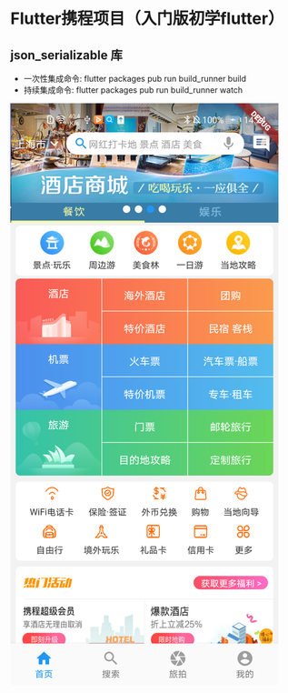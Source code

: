 
# Flutter携程项目（入门版初学flutter）

## json_serializable 库
- 一次性集成命令: flutter packages pub run build_runner build
- 持续集成命令: flutter packages pub run build_runner watch

![这是图片](/1.png)